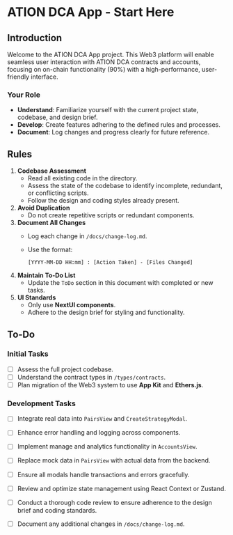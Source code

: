 <!-- @format -->

# ATION DCA App - Start Here

## Introduction

Welcome to the ATION DCA App project. This Web3 platform will enable seamless user interaction with ATION DCA contracts and accounts, focusing on on-chain functionality (90%) with a high-performance, user-friendly interface.

### Your Role

* **Understand**: Familiarize yourself with the current project state, codebase, and design brief.
* **Develop**: Create features adhering to the defined rules and processes.
* **Document**: Log changes and progress clearly for future reference.

## Rules


1. **Codebase Assessment**
   * Read all existing code in the directory.
   * Assess the state of the codebase to identify incomplete, redundant, or conflicting scripts.
   * Follow the design and coding styles already present.
2. **Avoid Duplication**
   * Do not create repetitive scripts or redundant components.
3. **Document All Changes**
   * Log each change in `/docs/change-log.md`.
   * Use the format:

     ```
     [YYYY-MM-DD HH:mm] : [Action Taken] - [Files Changed]
     ```
4. **Maintain To-Do List**
   * Update the `ToDo` section in this document with completed or new tasks.
5. **UI Standards**
   * Only use **NextUI components**.
   * Adhere to the design brief for styling and functionality.

## To-Do

### Initial Tasks

- [ ] Assess the full project codebase.
- [ ] Understand the contract types in `/types/contracts`.
- [ ] Plan migration of the Web3 system to use **App Kit** and **Ethers.js**.

### Development Tasks

- [ ] Integrate real data into `PairsView` and `CreateStrategyModal`.
- [ ] Enhance error handling and logging across components.
- [ ] Implement manage and analytics functionality in `AccountsView`.
- [ ] Replace mock data in `PairsView` with actual data from the backend.
- [ ] Ensure all modals handle transactions and errors gracefully.
- [ ] Review and optimize state management using React Context or Zustand.
- [ ] Conduct a thorough code review to ensure adherence to the design brief and coding standards.
- [ ] Document any additional changes in `/docs/change-log.md`.


